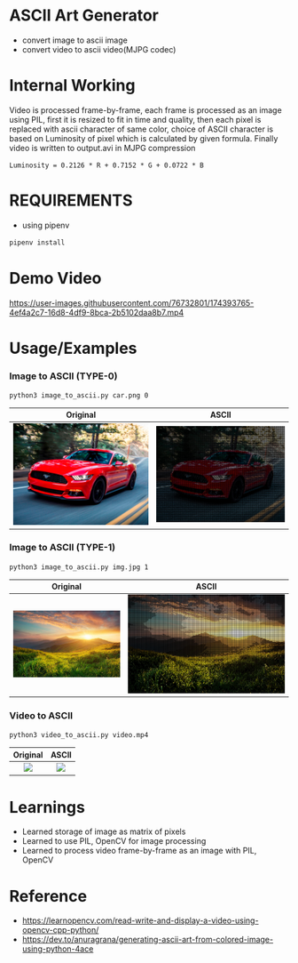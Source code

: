 
# ASCII Art Generator

- convert image to ascii image
- convert video to ascii video(MJPG codec)

# Internal Working
Video is processed frame-by-frame, each frame is processed as an image using PIL, first it is resized to fit in time and quality, then each pixel is replaced with ascii character of same color, choice of ASCII character is based on Luminosity of pixel which is calculated by given formula. Finally video is written to output.avi in MJPG compression
```
Luminosity = 0.2126 * R + 0.7152 * G + 0.0722 * B
```

# REQUIREMENTS
- using pipenv
```bash
pipenv install
```

# Demo Video
https://user-images.githubusercontent.com/76732801/174393765-4ef4a2c7-16d8-4df9-8bca-2b5102daa8b7.mp4


# Usage/Examples
### Image to ASCII (TYPE-0)
```bash
python3 image_to_ascii.py car.png 0
```
Original             |  ASCII
:-------------------------:|:-------------------------:
![](https://github.com/adityabadhiye/ascii-art-generator/blob/master/images/car.png)  |  ![](https://github.com/adityabadhiye/ascii-art-generator/blob/master/images/car-output.png)

### Image to ASCII (TYPE-1)
```bash
python3 image_to_ascii.py img.jpg 1
```
Original             |  ASCII
:-------------------------:|:-------------------------:
![](https://github.com/adityabadhiye/ascii-art-generator/blob/master/images/img.jpg)  |  ![](https://github.com/adityabadhiye/ascii-art-generator/blob/master/images/img-output.png)

### Video to ASCII
```bash
python3 video_to_ascii.py video.mp4
```
Original             |  ASCII
:-------------------------:|:-------------------------:
![](https://github.com/adityabadhiye/ascii-art-generator/blob/master/images/video.gif)  |  ![](https://github.com/adityabadhiye/ascii-art-generator/blob/master/images/output_video.gif)

# Learnings
- Learned storage of image as matrix of pixels
- Learned to use PIL, OpenCV for image processing
- Learned to process video frame-by-frame as an image with PIL, OpenCV

# Reference
- https://learnopencv.com/read-write-and-display-a-video-using-opencv-cpp-python/
- https://dev.to/anuragrana/generating-ascii-art-from-colored-image-using-python-4ace
